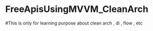 # FreeApisUsingMVVM_CleanArch
#This is only for learning purpose about clean arch , di , flow , etc
